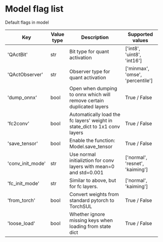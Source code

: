 # Model flag list 

Default flags in model

| Key | Value type | Description | Supported values |
|---|---|---|---|
| 'QActBit' | str | Bit type for quant activation | ['int8', 'uint8', 'int16'] |
| 'QActObserver' | str | Observer type for quant activation | ['minmax', 'omse', 'percentile'] |
| 'dump_onnx' | bool | Open when dumping to onnx which will remove certain duplicated layers | True / False |
| 'fc2conv' | bool | Automatically load the fc layers' weight in state_dict to 1x1 conv layers | True / False |
| 'save_tensor' | bool | Enable the function: Model.save_tensor | True / False | 
| 'conv_init_mode' | str | Use normal initializtion for conv layers with mean=0 and std=0.001 | ['normal', 'resnet', 'kaiming'] |
| 'fc_init_mode' | str | Similar to above, but for fc layers. | ['normal', 'kaiming'] |
| 'from_torch' | bool | Convert weights from standard pytorch to TorchSUL | True / False |
| 'loose_load' | bool | Whether ignore missing keys when loading from state dict| True / False |
